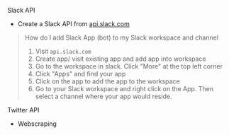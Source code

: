 Slack API
- Create a Slack API from [api.slack.com](api.slack.com)

> How do I add Slack App (bot) to my Slack workspace and channel
> 1. Visit `api.slack.com`
> 2. Create app/ visit existing app and add app into workspace
> 3. Go to the workspace in slack. Click "More" at the top left corner
> 4. Click "Apps" and find your app
> 5. Click on the app to add the app to the workspace
> 6. Go to your Slack workspace and right click on the App. Then select a channel where your app would reside. 

Twitter API
- Webscraping


